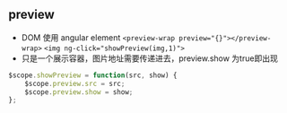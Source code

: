 preview
---
* DOM
使用 angular element
`<preview-wrap preview="{}"></preview-wrap>`
`<img ng-click="showPreview(img,1)">`
* 只是一个展示容器，图片地址需要传递进去，preview.show 为true即出现

```JavaScript
$scope.showPreview = function(src, show) {
	$scope.preview.src = src;
	$scope.preview.show = show;
};
```




